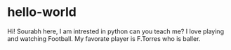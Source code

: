 # hello-world
Hi! Sourabh here, I am intrested in python can you teach me?
I love playing and watching Football. My favorate player is F.Torres who is baller.   
